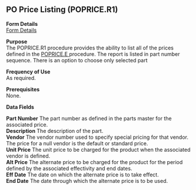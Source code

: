 ##  PO Price Listing (POPRICE.R1)

<PageHeader />

**Form Details**  
[ Form Details ](POPRICE-R1-1/README.md)   

**Purpose**  
The POPRICE.R1 procedure provides the ability to list all of the prices defined in the [ POPRICE.E ](../../PUR-ENTRY/POPRICE-E/README.md) procedure. The report is listed in part number sequence. There is an option to choose only selected part 

**Frequency of Use**  
As required.

**Prerequisites**  
None.

**Data Fields**

**Part Number** The part number as defined in the parts master for the
associated price.  
**Description** The description of the part.  
**Vendor** The vendor number used to specify special pricing for that vendor.
The price for a null vendor is the default or standard price.  
**Unit Price** The unit price to be charged for the product when the
associated vendor is defined.  
**Alt Price** The alternate price to be charged for the product for the period
defined by the associated effectivity and end dates.  
**Eff Date** The date on which the alternate price is to take effect.  
**End Date** The date through which the alternate price is to be used.  
  
<badge text= "Version 8.10.57" vertical="middle" />

<PageFooter />